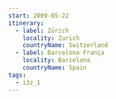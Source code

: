 ```yaml
---
start: 2009-05-22
itinerary:
  - label: Zürich
    locality: Zurich
    countryName: Switzerland
  - label: Barcelona França
    locality: Barcelona
    countryName: Spain
tags:
  - i3z_1
---
```

